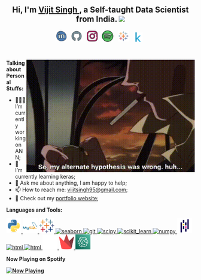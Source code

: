 <!-- Your title -->
<div align="center">
   <h2>Hi, I'm <a href="https://viz-graffito.netlify.app/">Vijit Singh </a>, a Self-taught Data Scientist from India. <img src="https://media.giphy.com/media/hvRJCLFzcasrR4ia7z/giphy.gif" height="25px"> </h2>
</div>
<!-- Your badges
You can use the website to generate badges: https://shields.io/
-->
<p align='center'>
   <a href="https://www.linkedin.com/in/vijit-singh-561162219/"><img height="30" src="https://github.com/Viz-graffito/viz-graffito/blob/main/linkedin%20(1).png?raw=true"></a>&nbsp;&nbsp;
<a href="https://github.com/Viz-graffito"><img height="30" src="https://github.com/Viz-graffito/viz-graffito/blob/main/github.png"></a>&nbsp;&nbsp;
<a href="https://www.instagram.com/vizz_graffito/"><img height="30" src="https://github.com/Viz-graffito/viz-graffito/blob/main/instagram.png"></a>&nbsp;&nbsp;
<a href="https://open.spotify.com/user/1e2atax0vrzwlutwwb71uaxjs?si=6d7aeac52be641d5"><img height="30" src="https://github.com/Viz-graffito/viz-graffito/blob/main/pngegg.png?raw=true"></a>&nbsp;&nbsp;
<a href="https://public.tableau.com/app/profile/vijit.singh8031"><img height="30" src="https://github.com/Viz-graffito/viz-graffito/blob/main/tableau_logo1.png?raw=true"></a>&nbsp;&nbsp;
   <a href="https://www.kaggle.com/vizgraffito"><img height="25" src="https://github.com/viz-graffito/viz-graffito/blob/bc2ccd8458f523f4998d11aaaf886c4597ee78b4/kaggle.svg"></a>&nbsp;&nbsp;
 </p>
 
&nbsp;

<!-- Any image aligned to the right. Beware the width -->
<img width="450" height="300" align="right" alt="gif" src="https://raw.githubusercontent.com/Viz-graffito/viz-graffito/main/cowboybebop_alternate.gif" />
<!-- Talking about you -->

**Talking about Personal Stuffs:**



- 👨🏽‍💻 I’m currently working on ANN;
- 🌱 I’m currently learning keras; 
- 💬 Ask me about anything, I am happy to help;
- 📫 How to reach me: vijitsingh95@gmail.com;
- 💼 Check out my [portfolio website](https://viz-graffito.netlify.app/);

**Languages and Tools:** 

<!-- Your github readme stats
You can use this api: https://github.com/anuraghazra/github-readme-stats
-->


  <!-- Your languages and tools. Be careful with the alignment. 
  You can use this sites to get logos: https://www.vectorlogo.zone or https://simpleicons.org/
  -->
  <a href="https://www.python.org" target="_blank" rel="noreferrer"> 
  <img src="https://raw.githubusercontent.com/devicons/devicon/master/icons/python/python-original.svg" alt="php" width="40" height="40"/> 
  </a> <a href="https://www.mysql.com/" target="_blank" rel="noreferrer"> 
  <img src="https://raw.githubusercontent.com/devicons/devicon/master/icons/mysql/mysql-original-wordmark.svg" alt="mysql" width="40" height="40"/> 
  </a> <a href="https://www.tableau.com/" target="_blank" rel="noreferrer"> 
  <img src="https://github.com/viz-graffito/viz-graffito/blob/main/tableau-icon.svg" alt="tableau" width="40" height="40"/> 
  </a> <a href="https://seaborn.pydata.org/" target="_blank" rel="noreferrer"> 
  <img src="https://seaborn.pydata.org/_images/logo-mark-lightbg.svg" alt="seaborn" width="40" height="40"/>
  </a> <a href="https://git-scm.com/" target="_blank" rel="noreferrer"> 
  <img src="https://www.vectorlogo.zone/logos/git-scm/git-scm-icon.svg" alt="git" width="40" height="40"/> </a> 
  <a href="https://scipy.org/" target="_blank" rel="noreferrer"> 
  <img src="https://github.com/valohai/ml-logos/blob/master/scipy.svg" alt="scipy" width="40" height="40"/> 
  </a> <a href="https://scikit-learn.org/" target="_blank" rel="noreferrer"> 
  <img src="https://upload.wikimedia.org/wikipedia/commons/0/05/Scikit_learn_logo_small.svg" alt="scikit_learn" width="40" height="40"/> 
  </a> <a href="https://numpy.org/" target="_blank" rel="noreferrer">
  <img src="https://www.vectorlogo.zone/logos/numpy/numpy-icon.svg" alt="numpy" width="40" height="40"/> 
  </a> <a href="https://pandas.pydata.org/" target="_blank" rel="noreferrer">
  <img src="https://github.com/devicons/devicon/blob/master/icons/pandas/pandas-original.svg" alt="pandas" width="40" height="40"/> 
  </a> <a href="https://html.com/" target="_blank" rel="noreferrer"> 
  <img src="https://www.vectorlogo.zone/logos/w3_html5/w3_html5-icon.svg" alt="html" width="40" height="40"/>
  </a> <a href="https://www.w3.org/TR/CSS/#css" target="_blank" rel="noreferrer"> 
  <img src="https://www.vectorlogo.zone/logos/w3_css/w3_css-icon.svg" alt="html" width="40" height="40"/>
  </a> <a href="https://flask.palletsprojects.com/en/2.3.x/" target="_blank" rel="noreferrer"> 
  <img src="https://github.com/viz-graffito/viz-graffito/blob/257f862c1e35619c536b2a48ad5b826c228d06ab/flask_white_2.svg" alt="flask" width="40" height="38"/>
  </a> <a href="https://docs.streamlit.io/" target="_blank" rel="noreferrer"> 
  <img src="https://github.com/viz-graffito/viz-graffito/blob/main/streamlit-mark-color.svg" alt="streamlit" width="40" height="40"/>
  </a> <a href="https://flask.palletsprojects.com/en/2.3.x/" target="_blank" rel="noreferrer"> 
  <img src="https://github.com/viz-graffito/viz-graffito/blob/89dd681462752a99cbd9089ce6dd747e24def8e0/SageMaker.svg" alt="sagemaker" width="40" height="40"/>

</p>

<!-- Your hits or visitors
site: http://hits.dwyl.com or https://visitor-badge.glitch.me
Both apis are in trouble due to the number of requests, if you know any other to register visitors, great
-->

<!-- Its main projects -->
<!-- <p 
  <a href="https://github.com/Viz-graffito/Students_Exams_EDA">
    <img width="455" align="left" src="https://github-readme-stats.vercel.app/api/pin/?username=Viz-graffito&repo=Students_Exams_EDA&theme=dark&show_icons=true" />
  </a>
<p
  <a href="https://github.com/Viz-graffito/Steam_Nov_Dataset_EDA">
    <img align="right" src="https://github-readme-stats.vercel.app/api/pin/?username=Viz-graffito&repo=Steam_Nov_Dataset_EDA&theme=dark&show_icons=true" />
  </a>
</p>
 -->
<!-- [![Spotify](https://novatorem-mu-two.vercel.app/api/spotify)](https://www.spotify.com/us/account/overview/) -->
<a >
   <p><b> Now Playing <b/> on Spotify </p>
</a>
<p>
<a href="https://https-github-com-viz-graffito-natemoo-re.vercel.app/now-playing?open">
    <img src="https://https-github-com-viz-graffito-natemoo-re.vercel.app/now-playing" width="256" height="64" alt="Now Playing">
</a>
</p>

[](https://hit.yhype.me/github/profile?user_id=90683408)
<!-- This readme was created by Murillo Comino - https://github.com/onimur -->
